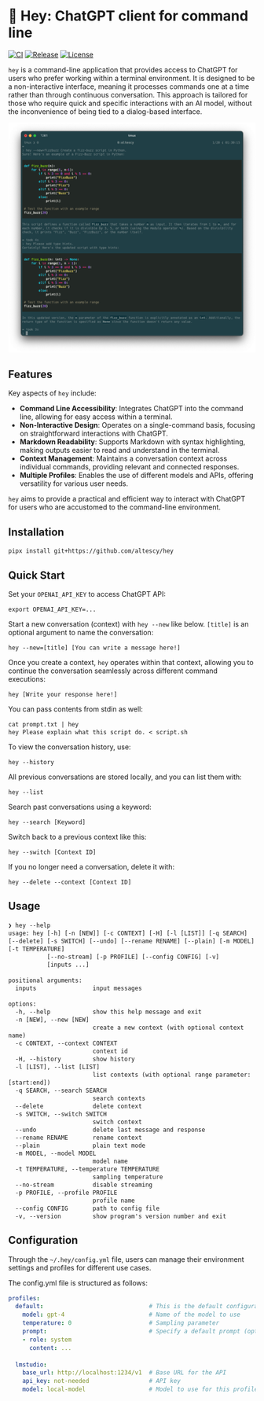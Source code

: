 # 👋 Hey: ChatGPT client for command line

[![CI](https://github.com/altescy/hey/actions/workflows/ci.yml/badge.svg)](https://github.com/altescy/hey/actions/workflows/ci.yml)
[![Release](https://img.shields.io/github/v/release/altescy/hey)](https://github.com/altescy/hey/releases)
[![License](https://img.shields.io/github/license/altescy/hey)](https://github.com/altescy/hey/blob/main/LICENSE)

`hey` is a command-line application that provides access to ChatGPT for users who prefer working within a terminal environment.
It is designed to be a non-interactive interface, meaning it processes commands one at a time rather than through continuous conversation.
This approach is tailored for those who require quick and specific interactions with an AI model, without the inconvenience of being tied to a dialog-based interface.

![screenshot](./assets/screenshot.png)

## Features

Key aspects of `hey` include:

- **Command Line Accessibility**: Integrates ChatGPT into the command line, allowing for easy access within a terminal.
- **Non-Interactive Design**: Operates on a single-command basis, focusing on straightforward interactions with ChatGPT.
- **Markdown Readability**: Supports Markdown with syntax highlighting, making outputs easier to read and understand in the terminal.
- **Context Management**: Maintains a conversation context across individual commands, providing relevant and connected responses.
- **Multiple Profiles**: Enables the use of different models and APIs, offering versatility for various user needs.

`hey` aims to provide a practical and efficient way to interact with ChatGPT for users who are accustomed to the command-line environment.

## Installation

```shell
pipx install git+https://github.com/altescy/hey
```

## Quick Start

Set your `OPENAI_API_KEY` to access ChatGPT API:

```shell
export OPENAI_API_KEY=...
```

Start a new conversation (context) with `hey --new` like below.
`[title]` is an optional argument to name the conversation:

```shell
hey --new=[title] [You can write a message here!]
```

Once you create a context, `hey` operates within that context, allowing you to continue the conversation seamlessly across different command executions:

```shell
hey [Write your response here!]
```

You can pass contents from stdin as well:

```shell
cat prompt.txt | hey
hey Please explain what this script do. < script.sh
```

To view the conversation history, use:

```shell
hey --history
```

All previous conversations are stored locally, and you can list them with:

```shlel
hey --list
```

Search past conversations using a keyword:

```shell
hey --search [Keyword]
```

Switch back to a previous context like this:

```shell
hey --switch [Context ID]
```

If you no longer need a conversation, delete it with:

```shell
hey --delete --context [Context ID]
```


## Usage

```text
❯ hey --help
usage: hey [-h] [-n [NEW]] [-c CONTEXT] [-H] [-l [LIST]] [-q SEARCH] [--delete] [-s SWITCH] [--undo] [--rename RENAME] [--plain] [-m MODEL] [-t TEMPERATURE]
           [--no-stream] [-p PROFILE] [--config CONFIG] [-v]
           [inputs ...]

positional arguments:
  inputs                input messages

options:
  -h, --help            show this help message and exit
  -n [NEW], --new [NEW]
                        create a new context (with optional context name)
  -c CONTEXT, --context CONTEXT
                        context id
  -H, --history         show history
  -l [LIST], --list [LIST]
                        list contexts (with optional range parameter: [start:end])
  -q SEARCH, --search SEARCH
                        search contexts
  --delete              delete context
  -s SWITCH, --switch SWITCH
                        switch context
  --undo                delete last message and response
  --rename RENAME       rename context
  --plain               plain text mode
  -m MODEL, --model MODEL
                        model name
  -t TEMPERATURE, --temperature TEMPERATURE
                        sampling temperature
  --no-stream           disable streaming
  -p PROFILE, --profile PROFILE
                        profile name
  --config CONFIG       path to config file
  -v, --version         show program's version number and exit
```

## Configuration

Through the `~/.hey/config.yml` file, users can manage their environment settings and profiles for different use cases.

The config.yml file is structured as follows:

```yaml
profiles:
  default:                              # This is the default configuration used when no --profile is explicitly specified.
    model: gpt-4                        # Name of the model to use
    temperature: 0                      # Sampling parameter
    prompt:                             # Specify a default prompt (optional)
    - role: system
      content: ...

  lmstudio:
    base_url: http://localhost:1234/v1  # Base URL for the API
    api_key: not-needed                 # API key
    model: local-model                  # Model to use for this profile
```
